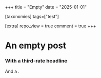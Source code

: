 +++
title = "Empty"
date = "2025-01-01"

[taxonomies]
tags=["test"]

[extra]
repo_view = true
comment = true
+++

# An empty post

### With a third-rate headline

And a .